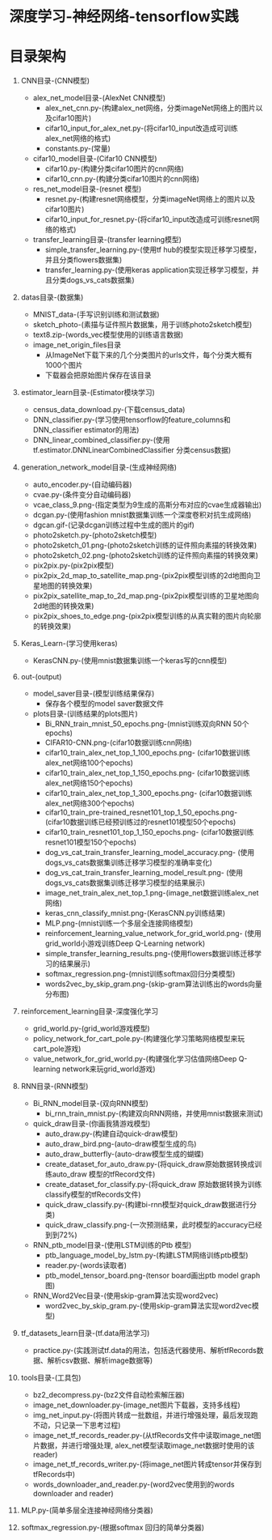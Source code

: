 # 深度学习-神经网络-tensorflow实践
# 目录架构
1. CNN目录-(CNN模型)<br>
    * alex_net_model目录-(AlexNet CNN模型)<br>
        * alex_net_cnn.py-(构建alex_net网络，分类imageNet网络上的图片以及cifar10图片)
        * cifar10_input_for_alex_net.py-(将cifar10_input改造成可训练alex_net网络的格式)
        * constants.py-(常量)
    * cifar10_model目录-(Cifar10 CNN模型)<br>
        * cifar10.py-(构建分类cifar10图片的cnn网络)
        * cifar10_cnn.py-(构建分类cifar10图片的cnn网络)
    * res_net_model目录-(resnet 模型)<br>
        * resnet.py-(构建resnet网络模型，分类imageNet网络上的图片以及cifar10图片)
        * cifar10_input_for_resnet.py-(将cifar10_input改造成可训练resnet网络的格式)
    * transfer_learning目录-(transfer learning模型)<br>
        * simple_transfer_learning.py-(使用tf hub的模型实现迁移学习模型，并且分类flowers数据集)
        * transfer_learning.py-(使用keras application实现迁移学习模型，并且分类dogs_vs_cats数据集)
2. datas目录-(数据集)<br>
    * MNIST_data-(手写识别训练和测试数据)
    * sketch_photo-(素描与证件照片数据集，用于训练photo2sketch模型)
    * text8.zip-(words_vec模型使用的训练语言数据)
    * image_net_origin_files目录
        * 从ImageNet下载下来的几个分类图片的urls文件，每个分类大概有1000个图片
        * 下载器会把原始图片保存在该目录
3. estimator_learn目录-(Estimator模块学习)
    * census_data_download.py-(下载census_data)
    * DNN_classifier.py-(学习使用tensorflow的feature_columns和DNN_classifier
    estimator的用法)
    * DNN_linear_combined_classifier.py-(使用tf.estimator.DNNLinearCombinedClassifier
    分类census数据)
4. generation_network_model目录-(生成神经网络)
    * auto_encoder.py-(自动编码器)
    * cvae.py-(条件变分自动编码器)
    * vcae_class_9.png-(指定类型为9生成的高斯分布对应的cvae生成器输出)
    * dcgan.py-(使用fashion mnist数据集训练一个深度卷积对抗生成网络)
    * dgcan.gif-(记录dcgan训练过程中生成的图片的gif)
    * photo2sketch.py-(photo2sketch模型)
    * photo2sketch_01.png-(photo2sketch训练的证件照向素描的转换效果)
    * photo2sketch_02.png-(photo2sketch训练的证件照向素描的转换效果)
    * pix2pix.py-(pix2pix模型)
    * pix2pix_2d_map_to_satellite_map.png-(pix2pix模型训练的2d地图向卫星地图的转换效果)
    * pix2pix_satellite_map_to_2d_map.png-(pix2pix模型训练的卫星地图向2d地图的转换效果)
    * pix2pix_shoes_to_edge.png-(pix2pix模型训练的从真实鞋的图片向轮廓的转换效果)

5. Keras_Learn-(学习使用keras)
    * KerasCNN.py-(使用mnist数据集训练一个keras写的cnn模型)
6. out-(output)
    * model_saver目录-(模型训练结果保存)<br>
        * 保存各个模型的model saver数据文件
    * plots目录-(训练结果的plots图片)<br>
        * Bi_RNN_train_mnist_50_epochs.png-(mnist训练双向RNN 50个epochs)
        * CIFAR10-CNN.png-(cifar10数据训练cnn网络)
        * cifar10_train_alex_net_top_1_100_epochs.png-
        (cifar10数据训练alex_net网络100个epochs)
        * cifar10_train_alex_net_top_1_150_epochs.png-
        (cifar10数据训练alex_net网络150个epochs)
        * cifar10_train_alex_net_top_1_300_epochs.png-
        (cifar10数据训练alex_net网络300个epochs)
        * cifar10_train_pre-trained_resnet101_top_1_50_epochs.png-
        (cifar10数据训练已经预训练过的resnet101模型50个epochs)
        * cifar10_train_resnet101_top_1_150_epochs.png-
        (cifar10数据训练resnet101模型150个epochs)
        * dog_vs_cat_train_transfer_learning_model_accuracy.png-
        (使用dogs_vs_cats数据集训练迁移学习模型的准确率变化)
        * dog_vs_cat_train_transfer_learning_model_result.png-
        (使用dogs_vs_cats数据集训练迁移学习模型的结果展示)
        * image_net_train_alex_net_top_1.png-(image_net数据训练alex_net网络)
        * keras_cnn_classify_mnist.png-(KerasCNN.py训练结果)
        * MLP.png-(mnist训练一个多层全连接网络模型)
        * reinforcement_learning_value_network_for_grid_world.png-
        (使用grid_world小游戏训练Deep Q-Learning network)
        * simple_transfer_learning_results.png-(使用flowers数据训练迁移学习的结果展示)
        * softmax_regression.png-(mnist训练softmax回归分类模型)
        * words2vec_by_skip_gram.png-(skip-gram算法训练出的words向量分布图)
7. reinforcement_learning目录-深度强化学习<br>
    * grid_world.py-(grid_world游戏模型)
    * policy_network_for_cart_pole.py-(构建强化学习策略网络模型来玩cart_pole游戏)
    * value_network_for_grid_world.py-(构建强化学习估值网络Deep Q-learning
    network来玩grid_world游戏)
8. RNN目录-(RNN模型)<br>
    * Bi_RNN_model目录-(双向RNN模型)<br>
        * bi_rnn_train_mnist.py-(构建双向RNN网络，并使用mnist数据来测试)
    * quick_draw目录-(你画我猜游戏模型)<br>
        * auto_draw.py-(构建自动quick-draw模型)
        * auto_draw_bird.png-(auto-draw模型生成的鸟)
        * auto_draw_butterfly-(auto-draw模型生成的蝴蝶)
        * create_dataset_for_auto_draw.py-(将quick_draw原始数据转换成训练auto_draw
        模型的tfRecord文件)
        * create_dataset_for_classify.py-(将quick_draw
        原始数据转换为训练classify模型的tfRecords文件)
        * quick_draw_classify.py-(构建bi-rnn模型对quick_draw数据进行分类)
        * quick_draw_classify.png-(一次预测结果，此时模型的accuracy已经到到72%)
    * RNN_ptb_model目录-(使用LSTM训练的Ptb 模型)<br>
        * ptb_language_model_by_lstm.py-(构建LSTM网络训练ptb模型)
        * reader.py-(words读取者)
        * ptb_model_tensor_board.png-(tensor board画出ptb model graph图)
    * RNN_Word2Vec目录-(使用skip-gram算法实现word2vec)<br>
        * word2vec_by_skip_gram.py-(使用skip-gram算法实现word2vec模型)
9. tf_datasets_learn目录-(tf.data用法学习)<br>
    * practice.py-(实践测试tf.data的用法，包括迭代器使用、解析tfRecords数据、解析csv数据、解析image数据等)
10. tools目录-(工具包)<br>
    * bz2_decompress.py-(bz2文件自动检索解压器)
    * image_net_downloader.py-(image_net图片下载器，支持多线程)
    * img_net_input.py-(将图片转成一批数组，并进行增强处理，最后发现跑不动，只记录一下思考过程)
    * image_net_tf_records_reader.py-(从tfRecords文件中读取image_net图片数据，并进行增强处理,
    alex_net模型读取image_net数据时使用的该reader)
    * image_net_tf_records_writer.py-(将image_net图片转成tensor并保存到tfRecords中)
    * words_downloader_and_reader.py-(word2vec使用到的words downloader and reader)
11. MLP.py-(简单多层全连接神经网络分类器)<br>
12. softmax_regression.py-(根据softmax 回归的简单分类器)<br>
